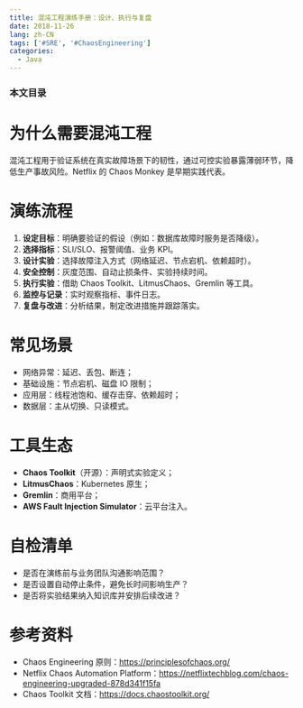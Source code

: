 ```yaml
---
title: 混沌工程演练手册：设计、执行与复盘
date: 2018-11-26
lang: zh-CN
tags: ['#SRE', '#ChaosEngineering']
categories:
  - Java
---
```


### 本文目录
<!-- toc -->

# 为什么需要混沌工程
混沌工程用于验证系统在真实故障场景下的韧性，通过可控实验暴露薄弱环节，降低生产事故风险。Netflix 的 Chaos Monkey 是早期实践代表。

# 演练流程
1. **设定目标**：明确要验证的假设（例如：数据库故障时服务是否降级）。
2. **选择指标**：SLI/SLO、报警阈值、业务 KPI。
3. **设计实验**：选择故障注入方式（网络延迟、节点宕机、依赖超时）。
4. **安全控制**：灰度范围、自动止损条件、实验持续时间。
5. **执行实验**：借助 Chaos Toolkit、LitmusChaos、Gremlin 等工具。
6. **监控与记录**：实时观察指标、事件日志。
7. **复盘与改进**：分析结果，制定改进措施并跟踪落实。

# 常见场景
- 网络异常：延迟、丢包、断连；
- 基础设施：节点宕机、磁盘 IO 限制；
- 应用层：线程池饱和、缓存击穿、依赖超时；
- 数据层：主从切换、只读模式。

# 工具生态
- **Chaos Toolkit**（开源）：声明式实验定义；
- **LitmusChaos**：Kubernetes 原生；
- **Gremlin**：商用平台；
- **AWS Fault Injection Simulator**：云平台注入。

# 自检清单
- 是否在演练前与业务团队沟通影响范围？
- 是否设置自动停止条件，避免长时间影响生产？
- 是否将实验结果纳入知识库并安排后续改进？

# 参考资料
- Chaos Engineering 原则：https://principlesofchaos.org/
- Netflix Chaos Automation Platform：https://netflixtechblog.com/chaos-engineering-upgraded-878d341f15fa
- Chaos Toolkit 文档：https://docs.chaostoolkit.org/
